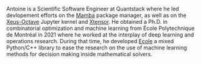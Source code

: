 Antoine is a Scientific Software Engineer at Quantstack where he led devlopement efforts on the
[Mamba](https://mamba.readthedocs.io/) package manager, as well as on the
[Xeus-Octave](https://xeus-octave.readthedocs.io) Jupyter kernel and
[Xtensor](https://xtensor.readthedocs.io/).
He obtained a Ph.D. in combinatorial optimization and machine learning from École Polytechnique
de Montréal in 2021 where he worked at the interplay of deep learning and operations research.
During that time, he developed [Ecole](https://www.ecole.ai) a mixed Python/C++ library to ease the
research on the use of machine learning methods for decision making inside mathematical solvers.

